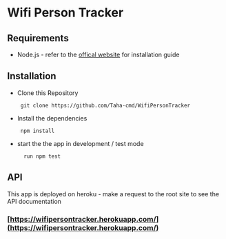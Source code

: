 # Wifi Person Tracker

## Requirements
* Node.js - refer to the [offical website](https://nodejs.org/en/) for installation guide

## Installation
* Clone this Repository 

       git clone https://github.com/Taha-cmd/WifiPersonTracker
* Install the dependencies

       npm install

* start the the app in development / test mode

        run npm test

## API
This app is deployed on heroku - make a request to the root site to see the API documentation 

 ### [https://wifipersontracker.herokuapp.com/](https://wifipersontracker.herokuapp.com/)


